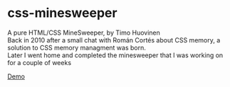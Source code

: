 # css-minesweeper

A pure HTML/CSS MineSweeper, by Timo Huovinen  
Back in 2010 after a small chat with Román Cortés about CSS memory, a solution to CSS memory managment was born.  
Later I went home and completed the minesweeper that I was working on for a couple of weeks  

[Demo](https://thlib.github.io/css-minesweeper/)
